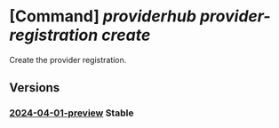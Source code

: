 # [Command] _providerhub provider-registration create_

Create the provider registration.

## Versions

### [2024-04-01-preview](/Resources/mgmt-plane/L3N1YnNjcmlwdGlvbnMve30vcHJvdmlkZXJzL21pY3Jvc29mdC5wcm92aWRlcmh1Yi9wcm92aWRlcnJlZ2lzdHJhdGlvbnMve30=/2024-04-01-preview.xml) **Stable**

<!-- mgmt-plane /subscriptions/{}/providers/microsoft.providerhub/providerregistrations/{} 2024-04-01-preview -->
